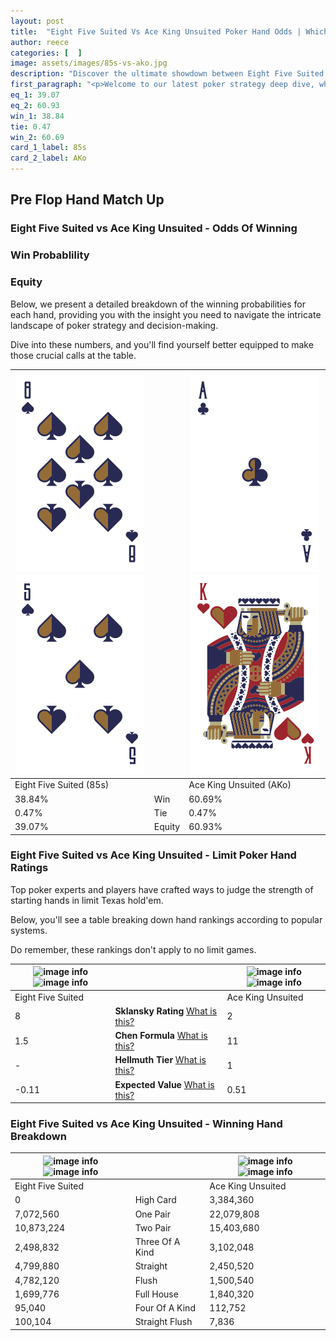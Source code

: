 ```yaml
---
layout: post
title:  "Eight Five Suited Vs Ace King Unsuited Poker Hand Odds | Which Is The Better Hand In Poker? A Complete Guide"
author: reece
categories: [  ]
image: assets/images/85s-vs-ako.jpg
description: "Discover the ultimate showdown between Eight Five Suited and Ace King Unsuited in poker! Uncover the odds, strategies, and scenarios where one hand triumphs over the other. Get ready to up your poker game with this thrilling analysis."
first_paragraph: "<p>Welcome to our latest poker strategy deep dive, where we're pitting two distinct hands against each other in a high-stakes showdown: Eight Five Suited vs Ace King Unsuited.</p><p>In the dynamic world of poker, every decision counts, and knowing which hand holds the upper hand is key to your success at the table.</p><p>In this article, we'll dissect these two hands, explore the scenarios where one dominates the other, and equip you with the knowledge to make strategic choices that can tip the odds in your favor.</p><p>Get ready to unravel the intriguing dynamics of these poker hands and elevate your game to new heights.</p>"
eq_1: 39.07
eq_2: 60.93
win_1: 38.84
tie: 0.47
win_2: 60.69
card_1_label: 85s
card_2_label: AKo
---
```




[comment]: # (sp0)

## Pre Flop Hand Match Up

<div class="table hand-ratings" markdown="1"> 



### Eight Five Suited vs Ace King Unsuited - Odds Of Winning


  
<div class="row graphs"> 
<div class="col-lg-6">
    <h3>Win Probablility</h3>
    <canvas id="WinChart"></canvas>
</div>
<div class="col-lg-6">
    <h3>Equity</h3>
    <canvas id="EquityChart"></canvas>
</div>
</div>

  Below, we present a detailed breakdown of the winning probabilities for each hand, providing you with the insight you need to navigate the intricate landscape of poker strategy and decision-making. 

Dive into these numbers, and you'll find yourself better equipped to make those crucial calls at the table.


    
| ![image info](assets/images/hand1/8.png) ![image info](assets/images/hand1/5.png) |  | ![image info](assets/images/hand2/a.png) ![image info](assets/images/hand2/ko.png) |
| -------- | -------- | -------- |
| Eight Five Suited (85s) |  | Ace King Unsuited (AKo) |
| 38.84% | Win | 60.69% |
| 0.47% | Tie | 0.47% |
| 39.07% | Equity | 60.93% |




[comment]: # (sp1)



### Eight Five Suited vs Ace King Unsuited - Limit Poker Hand Ratings

Top poker experts and players have crafted ways to judge the strength of starting hands in limit Texas hold'em. 

Below, you'll see a table breaking down hand rankings according to popular systems. 

Do remember, these rankings don't apply to no limit games.


    
| ![image info](https://www.riverpairs.com/assets/images/hand1/8.png) ![image info](https://www.riverpairs.com/assets/images/hand1/5.png) |  | ![image info](https://www.riverpairs.com/assets/images/hand2/a.png) ![image info](https://www.riverpairs.com/assets/images/hand2/ko.png) |
| -------- | -------- | -------- |
| Eight Five Suited |  | Ace King Unsuited |
| 8 | **Sklansky Rating** [What is this?](/sklansky-rating-explained) | 2 |
| 1.5 | **Chen Formula** [What is this?](/chen-formula-explained) | 11 |
| - | **Hellmuth Tier** [What is this?](/Hellmuth-tier-explained) | 1 |
| -0.11 | **Expected Value** [What is this?](/expected-value-explained) | 0.51 |




[comment]: # (sp2)



### Eight Five Suited vs Ace King Unsuited - Winning Hand Breakdown


    
| ![image info](https://www.riverpairs.com/assets/images/hand1/8.png) ![image info](https://www.riverpairs.com/assets/images/hand1/5.png) |  | ![image info](https://www.riverpairs.com/assets/images/hand2/a.png) ![image info](https://www.riverpairs.com/assets/images/hand2/ko.png) |
| -------- | -------- | -------- |
| Eight Five Suited |  | Ace King Unsuited |
| 0 | High Card | 3,384,360 |
| 7,072,560 | One Pair | 22,079,808 |
| 10,873,224 | Two Pair | 15,403,680 |
| 2,498,832 | Three Of A Kind | 3,102,048 |
| 4,799,880 | Straight | 2,450,520 |
| 4,782,120 | Flush | 1,500,540 |
| 1,699,776 | Full House | 1,840,320 |
| 95,040 | Four Of A Kind | 112,752 |
| 100,104 | Straight Flush | 7,836 |




[comment]: # (sp3)



</div>

[comment]: # (sp4)



[comment]: # (sp5)

